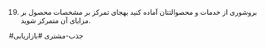 19. بروشوری از خدمات و محصوالتتان آماده کنید بهجای تمرکز بر مشخصات محصول بر مزایای آن متمرکز شوید.


#جذب-مشتری 
#بازاریابی 